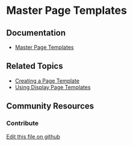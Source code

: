 # Master Page Templates

## Documentation

* [Master Page Templates](https://learn.liferay.com/dxp/7.x/en/site-building/creating-pages/defining-headers-and-footers/master-page-templates.html)

## Related Topics

* [Creating a Page Template](https://learn.liferay.com/dxp/7.x/en/site-building/creating-pages/adding-pages/creating-a-page-template.html)
* [Using Display Page Templates](https://learn.liferay.com/dxp/7.x/en/site-building/displaying-content/using_display_page_templates.html)

## Community Resources


### Contribute

[Edit this file on github](https://github.com/olafk/controlpanel-documentation-docs/blob/master/md/74en/com_liferay_layout_page_template_admin_web_portlet_LayoutPageTemplatesPortlet/master-layouts.md)
